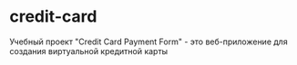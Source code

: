 # credit-card
Учебный проект "Credit Card Payment Form" - это веб-приложение  для создания виртуальной кредитной карты
